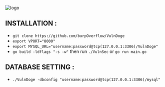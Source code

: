 ![logo](https://github.com/burpOverflow/VulnDoge/blob/master/media/logo2.png)


## INSTALLATION :
* `git clone https://github.com/burpOverflow/VulnDoge`
* `export VPORT="8000"`
* `export MYSQL_URL="username:password@tcp(127.0.0.1:3306)/VulnDoge"`
* `go build -ldflags "-s -w"` then run `./VulnSec` or `go run main.go`

## DATABASE SETTING :
* `./VulnDoge -dbconfig "username:password@tcp(127.0.0.1:3306)/mysql"`


